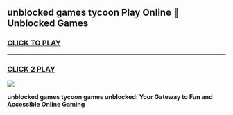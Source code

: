 
## unblocked games tycoon Play Online 👋 Unblocked Games
<h3>
<a href="https://premium.freeplayer.one?title=unblocked_games_tycoon&ref=19F">CLICK TO PLAY</a></h3>
<hr>

<h3>
<a href="https://premium.freeplayer.one?title=unblocked_games_tycoon&ref=19F">CLICK 2 PLAY</a>
  
</h3>

<a href="https://premium.freeplayer.one?title=unblocked_games_tycoon&ref=19F"><img src="https://clearcache.store/games.png"></a>


**unblocked games tycoon games unblocked: Your Gateway to Fun and Accessible Online Gaming**
